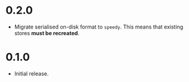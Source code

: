 # 0.2.0

* Migrate serialised on-disk format to `speedy`. This means that existing stores **must be recreated**.

# 0.1.0

* Initial release.
